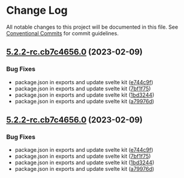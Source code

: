 # Change Log

All notable changes to this project will be documented in this file.
See [Conventional Commits](https://conventionalcommits.org) for commit guidelines.

## [5.2.2-rc.cb7c4656.0](https://github.com/tolgee/tolgee-js/compare/v5.2.1...v5.2.2-rc.cb7c4656.0) (2023-02-09)


### Bug Fixes

* package.json in exports and update svelte kit ([e744c9f](https://github.com/tolgee/tolgee-js/commit/e744c9f038ab4323a77394ae580f6e6335145d2a))
* package.json in exports and update svelte kit ([7bf1f75](https://github.com/tolgee/tolgee-js/commit/7bf1f7537bb46a2bb9802bce593824594f1966d1))
* package.json in exports and update svelte kit ([1bd3244](https://github.com/tolgee/tolgee-js/commit/1bd324423c05bb6240da8223a9a688542521cba5))
* package.json in exports and update svelte kit ([a79976d](https://github.com/tolgee/tolgee-js/commit/a79976d33af16d0454c7489a7126f55c32dbe1c7))





## [5.2.2-rc.cb7c4656.0](https://github.com/tolgee/tolgee-js/compare/v5.2.1...v5.2.2-rc.cb7c4656.0) (2023-02-09)


### Bug Fixes

* package.json in exports and update svelte kit ([e744c9f](https://github.com/tolgee/tolgee-js/commit/e744c9f038ab4323a77394ae580f6e6335145d2a))
* package.json in exports and update svelte kit ([7bf1f75](https://github.com/tolgee/tolgee-js/commit/7bf1f7537bb46a2bb9802bce593824594f1966d1))
* package.json in exports and update svelte kit ([1bd3244](https://github.com/tolgee/tolgee-js/commit/1bd324423c05bb6240da8223a9a688542521cba5))
* package.json in exports and update svelte kit ([a79976d](https://github.com/tolgee/tolgee-js/commit/a79976d33af16d0454c7489a7126f55c32dbe1c7))
